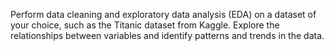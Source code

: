 Perform data cleaning and exploratory data analysis (EDA) on a dataset of your choice, such as the Titanic dataset from Kaggle.
Explore the relationships between variables and identify patterns and trends in the data. 
